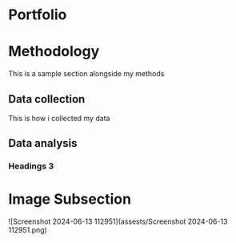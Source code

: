 # Portfolio

# Methodology

This is a sample section alongside my methods

## Data collection

This is how i collected my data

## Data analysis

### Headings 3

# Image Subsection

![Screenshot 2024-06-13 112951](assests/Screenshot 2024-06-13 112951.png)

